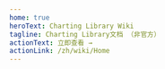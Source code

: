 ```yaml
---
home: true
heroText: Charting Library Wiki
tagline: Charting Library文档 （非官方）
actionText: 立即查看 →
actionLink: /zh/wiki/Home
---
```

